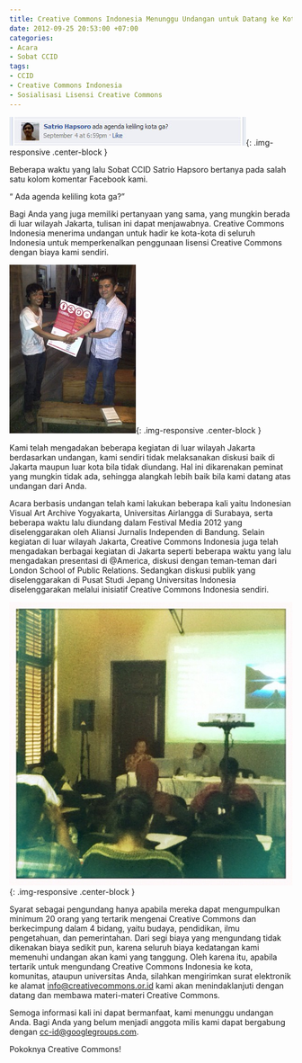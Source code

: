 ```yaml
---
title: Creative Commons Indonesia Menunggu Undangan untuk Datang ke Kota Kamu
date: 2012-09-25 20:53:00 +07:00
categories:
- Acara
- Sobat CCID
tags:
- CCID
- Creative Commons Indonesia
- Sosialisasi Lisensi Creative Commons
---
```


![comment-sahabat-cc.jpg](/uploads/comment-sahabat-cc.jpg){: .img-responsive .center-block }

Beberapa waktu yang lalu Sobat CCID Satrio Hapsoro bertanya pada salah satu kolom komentar Facebook kami.

“ Ada agenda keliling kota ga?”

Bagi Anda yang juga memiliki pertanyaan yang sama, yang mungkin berada di luar wilayah Jakarta, tulisan ini dapat menjawabnya. Creative Commons Indonesia menerima undangan untuk hadir ke kota-kota di seluruh Indonesia untuk memperkenalkan penggunaan lisensi Creative Commons dengan biaya kami sendiri.

![Agustus-31-2012-Presentasi-Indonesian-Visual-Art-Archive-04-225x300.jpg](/uploads/Agustus-31-2012-Presentasi-Indonesian-Visual-Art-Archive-04-225x300.jpg){: .img-responsive .center-block }

Kami telah mengadakan beberapa kegiatan di luar wilayah Jakarta berdasarkan undangan, kami sendiri tidak melaksanakan diskusi baik di Jakarta maupun luar kota bila tidak diundang. Hal ini dikarenakan peminat yang mungkin tidak ada, sehingga alangkah lebih baik bila kami datang atas undangan dari Anda.

Acara berbasis undangan telah kami lakukan beberapa kali yaitu Indonesian Visual Art Archive Yogyakarta, Universitas Airlangga di Surabaya, serta beberapa waktu lalu diundang dalam Festival Media 2012 yang diselenggarakan oleh Aliansi Jurnalis Independen di Bandung. Selain kegiatan di luar wilayah Jakarta, Creative Commons Indonesia juga telah mengadakan berbagai kegiatan di Jakarta seperti beberapa waktu yang lalu mengadakan presentasi di @America, diskusi dengan teman-teman dari London School of Public Relations. Sedangkan diskusi publik yang diselenggarakan di Pusat Studi Jepang Universitas Indonesia diselenggarakan melalui inisiatif Creative Commons Indonesia sendiri.

![Festivalmedia-Aji.jpg](/uploads/Festivalmedia-Aji.jpg){: .img-responsive .center-block }

Syarat sebagai pengundang hanya apabila mereka dapat mengumpulkan minimum 20 orang yang tertarik mengenai Creative Commons dan berkecimpung dalam 4 bidang, yaitu budaya, pendidikan, ilmu pengetahuan, dan pemerintahan. Dari segi biaya yang mengundang tidak dikenakan biaya sedikit pun, karena seluruh biaya kedatangan kami memenuhi undangan akan kami yang tanggung. Oleh karena itu, apabila tertarik untuk mengundang Creative Commons Indonesia ke kota, komunitas, ataupun universitas Anda, silahkan mengirimkan surat elektronik ke alamat info@creativecommons.or.id kami akan menindaklanjuti dengan datang dan membawa materi-materi Creative Commons.

Semoga informasi kali ini dapat bermanfaat, kami menunggu undangan Anda. Bagi  Anda yang belum menjadi anggota milis kami dapat bergabung dengan cc-id@googlegroups.com.

Pokoknya Creative Commons!